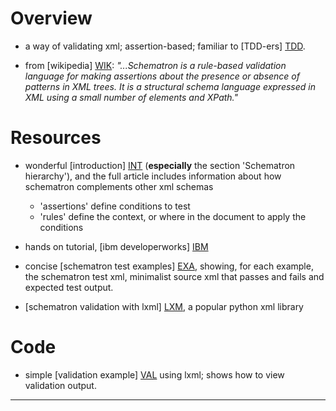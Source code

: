 Overview
========

- a way of validating xml; assertion-based; familiar to [TDD-ers] [TDD].

- from [wikipedia] [WIK]: _"...Schematron is a rule-based validation language for making assertions about the presence or absence of patterns in XML trees. It is a structural schema language expressed in XML using a small number of elements and XPath."_

[TDD]: http://en.wikipedia.org/wiki/Test-driven_development
[WIK]: http://en.wikipedia.org/wiki/Schematron


Resources
=========

- wonderful [introduction] [INT] (**especially** the section 'Schematron hierarchy'), and the full article includes information about how schematron complements other xml schemas
  - 'assertions' define conditions to test
  - 'rules' define the context, or where in the document to apply the conditions

- hands on tutorial, [ibm developerworks] [IBM]

- concise [schematron test examples] [EXA], showing, for each example, the schematron test xml, minimalist source xml that passes and fails and expected test output.

- [schematron validation with lxml] [LXM], a popular python xml library

[INT]: http://www.topologi.com/public/Schtrn_XSD/Paper.html
[IBM]: http://www.ibm.com/developerworks/xml/tutorials/x-schematron/
[EXA]: http://www.zvon.org/xxl/SchematronTutorial/General/toc.html
[LXM]: http://lxml.de/validation.html


Code
====

- simple [validation example] [VAL] using lxml; shows how to view validation output.

[VAL]: https://github.com/birkin/schematron_info/blob/master/code.py

---

